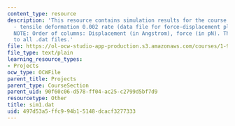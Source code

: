 ```yaml
---
content_type: resource
description: 'This resource contains simulation results for the course projects: NAMD
  - tensile deformation 0.002 rate (data file for force-displacement plot) (DAT).
  NOTE: Order of columns: Displacement (in Angstrom), force (in pN). This applies
  to all .dat files.'
file: https://ol-ocw-studio-app-production.s3.amazonaws.com/courses/1-978-from-nano-to-macro-introduction-to-atomistic-modeling-techniques-january-iap-2007/497d53a5ffc994b15148dcacf3277333_sim1.dat
file_type: text/plain
learning_resource_types:
- Projects
ocw_type: OCWFile
parent_title: Projects
parent_type: CourseSection
parent_uid: 90f60c06-d578-ff04-ac25-c2799d5bf7d9
resourcetype: Other
title: sim1.dat
uid: 497d53a5-ffc9-94b1-5148-dcacf3277333
---
```

